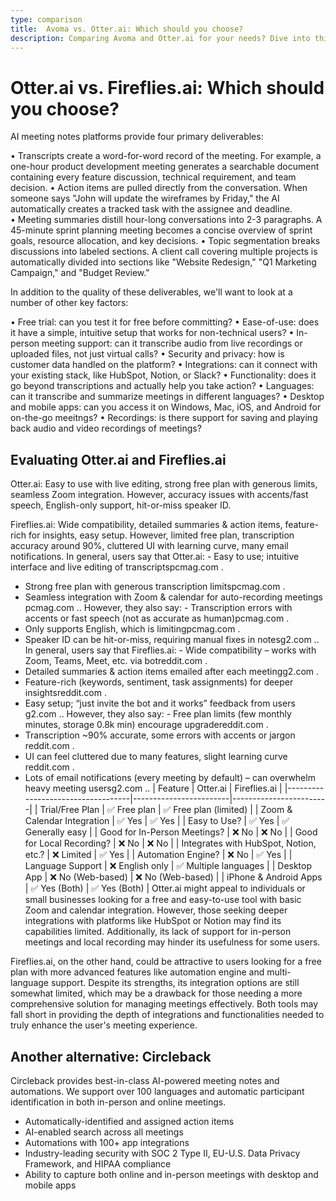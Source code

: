 ```yaml
---
type: comparison
title:  Avoma vs. Otter.ai: Which should you choose?
description: Comparing Avoma and Otter.ai for your needs? Dive into this article to evaluate both tools and discover an alternative, Circleback.
---
```


# Otter.ai vs. Fireflies.ai: Which should you choose?
AI meeting notes platforms provide four primary deliverables:

• Transcripts create a word-for-word record of the meeting. For example, a one-hour product development meeting generates a searchable document containing every feature discussion, technical requirement, and team decision.
• Action items are pulled directly from the conversation. When someone says "John will update the wireframes by Friday," the AI automatically creates a tracked task with the assignee and deadline.
• Meeting summaries distill hour-long conversations into 2-3 paragraphs. A 45-minute sprint planning meeting becomes a concise overview of sprint goals, resource allocation, and key decisions.
• Topic segmentation breaks discussions into labeled sections. A client call covering multiple projects is automatically divided into sections like "Website Redesign," "Q1 Marketing Campaign," and "Budget Review."

In addition to the quality of these deliverables, we'll want to look at a number of other key factors:

• Free trial: can you test it for free before committing?
• Ease-of-use: does it have a simple, intuitive setup that works for non-technical users?
• In-person meeting support: can it transcribe audio from live recordings or uploaded files, not just virtual calls?
• Security and privacy: how is customer data handled on the platform?
• Integrations: can it connect with your existing stack, like HubSpot, Notion, or Slack?
• Functionality: does it go beyond transcriptions and actually help you take action?
• Languages: can it transcribe and summarize meetings in different languages?
• Desktop and mobile apps: can you access it on Windows, Mac, iOS, and Android for on-the-go meeitngs?
• Recordings: is there support for saving and playing back audio and video recordings of meetings?
## Evaluating Otter.ai and Fireflies.ai
Otter.ai: Easy to use with live editing, strong free plan with generous limits, seamless Zoom integration. However, accuracy issues with accents/fast speech, English-only support, hit-or-miss speaker ID.

Fireflies.ai: Wide compatibility, detailed summaries & action items, feature-rich for insights, easy setup. However, limited free plan, transcription accuracy around 90%, cluttered UI with learning curve, many email notifications.
In general, users say that Otter.ai: - Easy to use; intuitive interface and live editing of transcripts​pcmag.com
.
- Strong free plan with generous transcription limits​pcmag.com
.
- Seamless integration with Zoom & calendar for auto-recording meetings​pcmag.com
.. However, they also say: - Transcription errors with accents or fast speech (not as accurate as human)​pcmag.com
.
- Only supports English, which is limiting​pcmag.com
.
- Speaker ID can be hit-or-miss, requiring manual fixes in notes​g2.com
..
In general, users say that Fireflies.ai: - Wide compatibility – works with Zoom, Teams, Meet, etc. via bot​reddit.com
.
- Detailed summaries & action items emailed after each meeting​g2.com
.
- Feature-rich (keywords, sentiment, task assignments) for deeper insights​reddit.com
.
- Easy setup; “just invite the bot and it works” feedback from users​g2.com
.. However, they also say: - Free plan limits (few monthly minutes, storage 0.8k min) encourage upgrade​reddit.com
.
- Transcription ~90% accurate, some errors with accents or jargon​reddit.com
.
- UI can feel cluttered due to many features, slight learning curve​reddit.com
.
- Lots of email notifications (every meeting by default) – can overwhelm heavy meeting users​g2.com
..
| Feature                           | Otter.ai               | Fireflies.ai           |
|-----------------------------------|------------------------|------------------------|
| Trial/Free Plan                   | ✅ Free plan           | ✅ Free plan (limited) |
| Zoom & Calendar Integration       | ✅ Yes                 | ✅ Yes                 |
| Easy to Use?                      | ✅ Yes                 | ✅ Generally easy      |
| Good for In-Person Meetings?      | ❌ No                  | ❌ No                  |
| Good for Local Recording?         | ❌ No                  | ❌ No                  |
| Integrates with HubSpot, Notion, etc.? | ❌ Limited          | ✅ Yes                 |
| Automation Engine?                | ❌ No                  | ✅ Yes                 |
| Language Support                  | ❌ English only        | ✅ Multiple languages  |
| Desktop App                       | ❌ No (Web-based)      | ❌ No (Web-based)      |
| iPhone & Android Apps             | ✅ Yes (Both)          | ✅ Yes (Both)          |
Otter.ai might appeal to individuals or small businesses looking for a free and easy-to-use tool with basic Zoom and calendar integration. However, those seeking deeper integrations with platforms like HubSpot or Notion may find its capabilities limited. Additionally, its lack of support for in-person meetings and local recording may hinder its usefulness for some users.

Fireflies.ai, on the other hand, could be attractive to users looking for a free plan with more advanced features like automation engine and multi-language support. Despite its strengths, its integration options are still somewhat limited, which may be a drawback for those needing a more comprehensive solution for managing meetings effectively. Both tools may fall short in providing the depth of integrations and functionalities needed to truly enhance the user's meeting experience.
## Another alternative: Circleback
Circleback provides best-in-class AI-powered meeting notes and automations. We support over 100 languages and automatic participant identification in both in-person and online meetings.


* Automatically-identified and assigned action items
* AI-enabled search across all meetings
* Automations with 100+ app integrations
* Industry-leading security with SOC 2 Type II, EU-U.S. Data Privacy Framework, and HIPAA compliance
* Ability to capture both online and in-person meetings with desktop and mobile apps